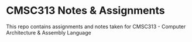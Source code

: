 # CMSC313 Notes & Assignments

This repo contains assignments and notes taken for CMSC313 - Computer Architecture & Assembly Language
